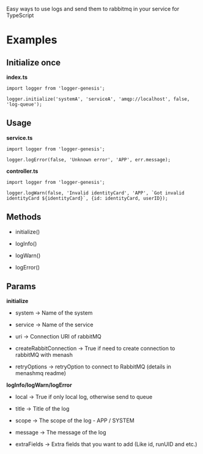 Easy ways to use logs and send them to rabbitmq in your service for TypeScript

# Examples

## Initialize once

**index.ts**

    import logger from 'logger-genesis';

    logger.initialize('systemA', 'serviceA', 'amqp://localhost', false, 'log-queue');

## Usage

**service.ts**

    import logger from 'logger-genesis';

    logger.logError(false, 'Unknown error', 'APP', err.message);

**controller.ts**

    import logger from 'logger-genesis';

    logger.logWarn(false, 'Invalid identityCard', 'APP', `Got invalid identityCard ${identityCard}`, {id: identityCard, userID});

## Methods

-   initialize()

-   logInfo()

-   logWarn()

-   logError()

## Params

**initialize**

-   system -> Name of the system

-   service -> Name of the service

-   uri -> Connection URI of rabbitMQ

-   createRabbitConnection -> True if need to create connection to rabbitMQ with menash

-   retryOptions -> retryOption to connect to RabbitMQ (details in menashmq readme)

**logInfo/logWarn/logError**

-   local -> True if only local log, otherwise send to queue

-   title -> Title of the log

-   scope -> The scope of the log - APP / SYSTEM

-   message -> The message of the log

-   extraFields -> Extra fields that you want to add (Like id, runUID and etc.)
